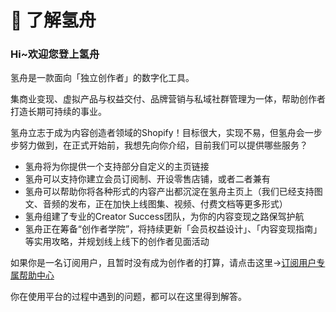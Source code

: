 # 👏 了解氢舟

### Hi\~欢迎您登上氢舟

氢舟是一款面向「独立创作者」的数字化工具。

集商业变现、虚拟产品与权益交付、品牌营销与私域社群管理为一体，帮助创作者打造长期可持续的事业。

氢舟立志于成为内容创造者领域的Shopify！目标很大，实现不易，但氢舟会一步步努力做到，在正式开始前，我想先向你介绍，目前我们可以提供哪些服务？

* 氢舟将为你提供一个支持部分自定义的主页链接
* 氢舟可以支持你建立会员订阅制、开设零售店铺，或者二者兼有
* 氢舟可以帮助你将各种形式的内容产出都沉淀在氢舟主页上（我们已经支持图文、音频的发布，正在加快上线图集、视频、付费文档等更多形式）
* 氢舟组建了专业的Creator Success团队，为你的内容变现之路保驾护航
* 氢舟正在筹备“创作者学院”，将持续更新「会员权益设计」、「内容变现指南」等实用攻略，并规划线上线下的创作者见面活动

如果你是一名订阅用户，且暂时没有成为创作者的打算，请点击这里→[订阅用户专属帮助中心](ding-yue-yong-hu-qa/ru-he-cha-kan-yi-ding-yue.md)

你在使用平台的过程中遇到的问题，都可以在这里得到解答。
